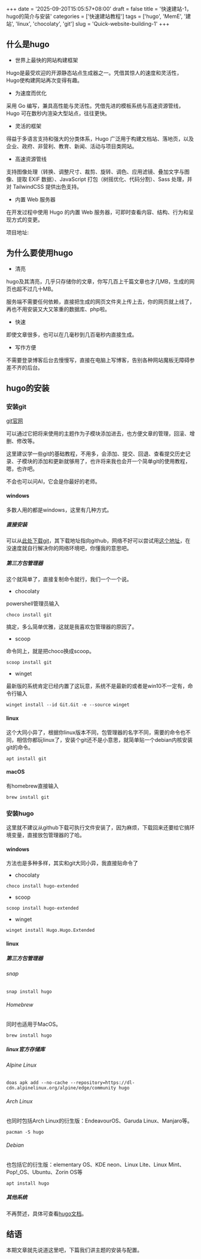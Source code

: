 +++
date = '2025-09-20T15:05:57+08:00'
draft = false
title = '快速建站-1，hugo的简介与安装'
categories = ['快速建站教程']
tags = ['hugo', 'MemE', '建站', 'linux', 'chocolaty', 'git']
slug = 'Quick-website-building-1'
+++

## 什么是hugo

- 世界上最快的网站构建框架

Hugo是最受欢迎的开源静态站点生成器之一。凭借其惊人的速度和灵活性，Hugo使构建网站再次变得有趣。

- 为速度而优化

采用 Go 编写，兼具高性能与灵活性。凭借先进的模板系统与高速资源管线，Hugo 可在数秒内渲染大型站点，往往更快。

- 灵活的框架

得益于多语言支持和强大的分类体系，Hugo 广泛用于构建文档站、落地页，以及企业、政府、非营利、教育、新闻、活动与项目类网站。

- 高速资源管线

支持图像处理（转换、调整尺寸、裁剪、旋转、调色、应用滤镜、叠加文字与图像、提取 EXIF 数据）、JavaScript 打包（树摇优化、代码分割）、Sass 处理，并对 TailwindCSS 提供出色支持。

- 内置 Web 服务器

在开发过程中使用 Hugo 的内置 Web 服务器，可即时查看内容、结构、行为和呈现方式的变更。

项目地址:[](https://github.com/gohugoio/hugo/)

## 为什么要使用hugo

- 清亮

hugo及其清亮，几乎只存储你的文章，你写几百上千篇文章也才几MB，生成的网页也超不过几十MB。

服务端不需要任何依赖，直接把生成的网页文件夹上传上去，你的网页就上线了，再也不用安装又大又笨重的数据库、php啦。

- 快速

即使文章很多，也可以在几毫秒到几百毫秒内直接生成。

- 写作方便

不需要登录博客后台去慢慢写，直接在电脑上写博客，告别各种网站魔板无障碍参差不齐的后台。

## hugo的安装

### 安装git

[git官网](https://git-scm.com/)

可以通过它把将来使用的主题作为子模块添加进去，也方便文章的管理，回滚、增删、修改等。

这里建议学一些git的基础教程，不用多，会添加、提交、回退、查看提交历史记录、子模块的添加和更新就够用了，也许将来我也会开一个简单git的使用教程，嗯，也许吧。

不会也可以问AI，它会是你最好的老师。

#### windows

多数人用的都是windows，这里有几种方式。

##### 直接安装

可以从[此处下载git](https://git-scm.com/downloads/win)，其下载地址指向github，网络不好可以尝试用[这个地址](https://gh.yydjtc.top/https://github.com/git-for-windows/git/releases/download/v2.51.0.windows.1/Git-2.51.0-64-bit.exe)，在没速度就自行解决你的网络环境吧，你懂我的意思吧。

##### 第三方包管理器

这个就简单了，直接复制命令就行，我们一个一个说。

- chocolaty

powershell管理员输入

```
choco install git
```

搞定，多么简单优雅，这就是我喜欢包管理器的原因了。

- scoop

命令同上，就是把choco换成scoop。

```
scoop install git
```

- winget

最新版的系统肯定已经内置了这玩意，系统不是最新的或者是win10不一定有，命令行输入

```
winget install --id Git.Git -e --source winget
```

#### linux

这个大同小异了，根据你linux版本不同，包管理器的名字不同，需要的命令也不同，相信你都玩linux了，安装个git还不是小意思，就简单贴一个debian内核安装git的命令。

```
apt install git
```

#### macOS

有homebrew直接输入

```
brew install git
```

### 安装hugo

这里就不建议从github下载可执行文件安装了，因为麻烦，下载回来还要给它搞环境变量，直接放包管理器的了哈。

#### windows

方法也是多种多样，其实和git大同小异，我直接贴命令了

- chocolaty

```
choco install hugo-extended
```

- scoop

```
scoop install hugo-extended
```

- winget

```
winget install Hugo.Hugo.Extended
```

#### linux

##### 第三方包管理器

###### snap

```
snap install hugo
```

###### Homebrew

同时也适用于MacOS。

```
brew install hugo
```

##### linux官方存储库

###### Alpine Linux

```
doas apk add --no-cache --repository=https://dl-cdn.alpinelinux.org/alpine/edge/community hugo
```

###### Arch Linux

也同时包括Arch Linux的衍生版：EndeavourOS、Garuda Linux、Manjaro等。

```
pacman -S hugo
```

###### Debian

也包括它的衍生版：elementary OS、KDE neon、Linux Lite、Linux Mint、Pop!_OS、Ubuntu、Zorin OS等

```
apt install hugo
```

##### 其他系统

不再赘述，具体可查看[hugo文档](https://gohugo.io/installation/linux/)。

## 结语

本期文章就先说道这里吧，下篇我们讲主题的安装与配置。
